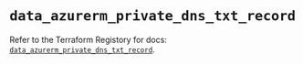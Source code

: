 # `data_azurerm_private_dns_txt_record`

Refer to the Terraform Registory for docs: [`data_azurerm_private_dns_txt_record`](https://www.terraform.io/docs/providers/azurerm/d/private_dns_txt_record).
